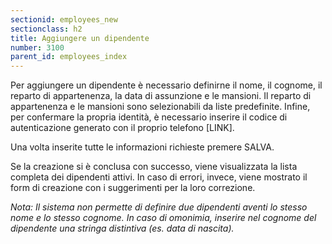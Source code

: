 ```yaml
---
sectionid: employees_new
sectionclass: h2
title: Aggiungere un dipendente
number: 3100
parent_id: employees_index
---
```

Per aggiungere un dipendente è necessario definirne il nome, il cognome, il reparto di appartenenza, la data di assunzione e le mansioni. Il reparto di appartenenza e le mansioni sono selezionabili da liste predefinite. Infine, per confermare la propria identità, è necessario inserire il codice di autenticazione generato con il proprio telefono [LINK].

Una volta inserite tutte le informazioni richieste premere SALVA.

Se la creazione si è conclusa con successo, viene visualizzata la lista completa dei dipendenti attivi. In caso di errori, invece, viene mostrato il form di creazione con i suggerimenti per la loro correzione.

_Nota: Il sistema non permette di definire due dipendenti aventi lo stesso nome e lo stesso cognome. In caso di omonimia, inserire nel cognome del dipendente una stringa distintiva (es. data di nascita)._

